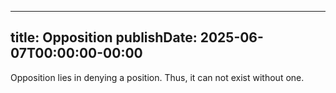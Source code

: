
---
title: Opposition
publishDate: 2025-06-07T00:00:00-00:00
---

 Opposition lies in denying a position. Thus, it can not exist without one.
